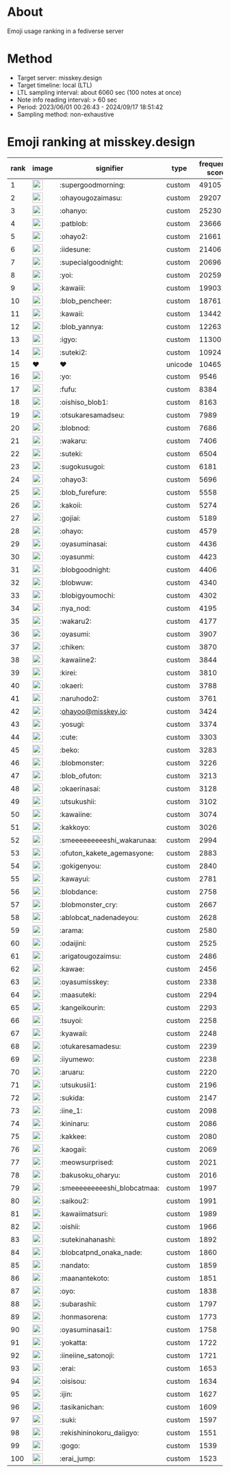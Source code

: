 # About
Emoji usage ranking in a fediverse server

# Method
- Target server: misskey.design
- Target timeline: local (LTL)
- LTL sampling interval: about 6060 sec (100 notes at once)
- Note info reading interval: > 60 sec
- Period: 2023/06/01 00:26:43 - 2024/09/17 18:51:42 
- Sampling method: non-exhaustive

# Emoji ranking at misskey.design

|rank|image|signifier|type|frequency score|
|----|----|----|----|----|
|1|<img height="24" src="https://misskey.design/emoji/supergoodmorning.webp">|:supergoodmorning:|custom|49105|
|2|<img height="24" src="https://misskey.design/emoji/ohayougozaimasu.webp">|:ohayougozaimasu:|custom|29207|
|3|<img height="24" src="https://misskey.design/emoji/ohanyo.webp">|:ohanyo:|custom|25230|
|4|<img height="24" src="https://misskey.design/emoji/patblob.webp">|:patblob:|custom|23666|
|5|<img height="24" src="https://misskey.design/emoji/ohayo2.webp">|:ohayo2:|custom|21661|
|6|<img height="24" src="https://misskey.design/emoji/iidesune.webp">|:iidesune:|custom|21406|
|7|<img height="24" src="https://misskey.design/emoji/supecialgoodnight.webp">|:supecialgoodnight:|custom|20696|
|8|<img height="24" src="https://misskey.design/emoji/yoi.webp">|:yoi:|custom|20259|
|9|<img height="24" src="https://misskey.design/emoji/kawaiii.webp">|:kawaiii:|custom|19903|
|10|<img height="24" src="https://misskey.design/emoji/blob_pencheer.webp">|:blob_pencheer:|custom|18761|
|11|<img height="24" src="https://misskey.design/emoji/kawaii.webp">|:kawaii:|custom|13442|
|12|<img height="24" src="https://misskey.design/emoji/blob_yannya.webp">|:blob_yannya:|custom|12263|
|13|<img height="24" src="https://misskey.design/emoji/igyo.webp">|:igyo:|custom|11300|
|14|<img height="24" src="https://misskey.design/emoji/suteki2.webp">|:suteki2:|custom|10924|
|15|❤|❤|unicode|10465|
|16|<img height="24" src="https://misskey.design/emoji/yo.webp">|:yo:|custom|9546|
|17|<img height="24" src="https://misskey.design/emoji/fufu.webp">|:fufu:|custom|8384|
|18|<img height="24" src="https://misskey.design/emoji/oishiso_blob1.webp">|:oishiso_blob1:|custom|8163|
|19|<img height="24" src="https://misskey.design/emoji/otsukaresamadseu.webp">|:otsukaresamadseu:|custom|7989|
|20|<img height="24" src="https://misskey.design/emoji/blobnod.webp">|:blobnod:|custom|7686|
|21|<img height="24" src="https://misskey.design/emoji/wakaru.webp">|:wakaru:|custom|7406|
|22|<img height="24" src="https://misskey.design/emoji/suteki.webp">|:suteki:|custom|6504|
|23|<img height="24" src="https://misskey.design/emoji/sugokusugoi.webp">|:sugokusugoi:|custom|6181|
|24|<img height="24" src="https://misskey.design/emoji/ohayo3.webp">|:ohayo3:|custom|5696|
|25|<img height="24" src="https://misskey.design/emoji/blob_furefure.webp">|:blob_furefure:|custom|5558|
|26|<img height="24" src="https://misskey.design/emoji/kakoii.webp">|:kakoii:|custom|5274|
|27|<img height="24" src="https://misskey.design/emoji/gojiai.webp">|:gojiai:|custom|5189|
|28|<img height="24" src="https://misskey.design/emoji/ohayo.webp">|:ohayo:|custom|4579|
|29|<img height="24" src="https://misskey.design/emoji/oyasuminasai.webp">|:oyasuminasai:|custom|4436|
|30|<img height="24" src="https://misskey.design/emoji/oyasunmi.webp">|:oyasunmi:|custom|4423|
|31|<img height="24" src="https://misskey.design/emoji/blobgoodnight.webp">|:blobgoodnight:|custom|4406|
|32|<img height="24" src="https://misskey.design/emoji/blobwuw.webp">|:blobwuw:|custom|4340|
|33|<img height="24" src="https://misskey.design/emoji/blobigyoumochi.webp">|:blobigyoumochi:|custom|4302|
|34|<img height="24" src="https://misskey.design/emoji/nya_nod.webp">|:nya_nod:|custom|4195|
|35|<img height="24" src="https://misskey.design/emoji/wakaru2.webp">|:wakaru2:|custom|4177|
|36|<img height="24" src="https://misskey.design/emoji/oyasumi.webp">|:oyasumi:|custom|3907|
|37|<img height="24" src="https://misskey.design/emoji/chiken.webp">|:chiken:|custom|3870|
|38|<img height="24" src="https://misskey.design/emoji/kawaiine2.webp">|:kawaiine2:|custom|3844|
|39|<img height="24" src="https://misskey.design/emoji/kirei.webp">|:kirei:|custom|3810|
|40|<img height="24" src="https://misskey.design/emoji/okaeri.webp">|:okaeri:|custom|3788|
|41|<img height="24" src="https://misskey.design/emoji/naruhodo2.webp">|:naruhodo2:|custom|3761|
|42|<img height="24" src="https://misskey.design/emoji/ohayoo.webp">|:ohayoo@misskey.io:|custom|3424|
|43|<img height="24" src="https://misskey.design/emoji/yosugi.webp">|:yosugi:|custom|3374|
|44|<img height="24" src="https://misskey.design/emoji/cute.webp">|:cute:|custom|3303|
|45|<img height="24" src="https://misskey.design/emoji/beko.webp">|:beko:|custom|3283|
|46|<img height="24" src="https://misskey.design/emoji/blobmonster.webp">|:blobmonster:|custom|3226|
|47|<img height="24" src="https://misskey.design/emoji/blob_ofuton.webp">|:blob_ofuton:|custom|3213|
|48|<img height="24" src="https://misskey.design/emoji/okaerinasai.webp">|:okaerinasai:|custom|3128|
|49|<img height="24" src="https://misskey.design/emoji/utsukushii.webp">|:utsukushii:|custom|3102|
|50|<img height="24" src="https://misskey.design/emoji/kawaiine.webp">|:kawaiine:|custom|3074|
|51|<img height="24" src="https://misskey.design/emoji/kakkoyo.webp">|:kakkoyo:|custom|3026|
|52|<img height="24" src="https://misskey.design/emoji/smeeeeeeeeeshi_wakarunaa.webp">|:smeeeeeeeeeshi_wakarunaa:|custom|2994|
|53|<img height="24" src="https://misskey.design/emoji/ofuton_kakete_agemasyone.webp">|:ofuton_kakete_agemasyone:|custom|2883|
|54|<img height="24" src="https://misskey.design/emoji/gokigenyou.webp">|:gokigenyou:|custom|2840|
|55|<img height="24" src="https://misskey.design/emoji/kawayui.webp">|:kawayui:|custom|2781|
|56|<img height="24" src="https://misskey.design/emoji/blobdance.webp">|:blobdance:|custom|2758|
|57|<img height="24" src="https://misskey.design/emoji/blobmonster_cry.webp">|:blobmonster_cry:|custom|2667|
|58|<img height="24" src="https://misskey.design/emoji/ablobcat_nadenadeyou.webp">|:ablobcat_nadenadeyou:|custom|2628|
|59|<img height="24" src="https://misskey.design/emoji/arama.webp">|:arama:|custom|2580|
|60|<img height="24" src="https://misskey.design/emoji/odaijini.webp">|:odaijini:|custom|2525|
|61|<img height="24" src="https://misskey.design/emoji/arigatougozaimsu.webp">|:arigatougozaimsu:|custom|2486|
|62|<img height="24" src="https://misskey.design/emoji/kawae.webp">|:kawae:|custom|2456|
|63|<img height="24" src="https://misskey.design/emoji/oyasumisskey.webp">|:oyasumisskey:|custom|2338|
|64|<img height="24" src="https://misskey.design/emoji/maasuteki.webp">|:maasuteki:|custom|2294|
|65|<img height="24" src="https://misskey.design/emoji/kangeikourin.webp">|:kangeikourin:|custom|2293|
|66|<img height="24" src="https://misskey.design/emoji/tsuyoi.webp">|:tsuyoi:|custom|2258|
|67|<img height="24" src="https://misskey.design/emoji/kyawaii.webp">|:kyawaii:|custom|2248|
|68|<img height="24" src="https://misskey.design/emoji/otukaresamadesu.webp">|:otukaresamadesu:|custom|2239|
|69|<img height="24" src="https://misskey.design/emoji/iiyumewo.webp">|:iiyumewo:|custom|2238|
|70|<img height="24" src="https://misskey.design/emoji/aruaru.webp">|:aruaru:|custom|2220|
|71|<img height="24" src="https://misskey.design/emoji/utsukusii1.webp">|:utsukusii1:|custom|2196|
|72|<img height="24" src="https://misskey.design/emoji/sukida.webp">|:sukida:|custom|2147|
|73|<img height="24" src="https://misskey.design/emoji/iine_1.webp">|:iine_1:|custom|2098|
|74|<img height="24" src="https://misskey.design/emoji/kininaru.webp">|:kininaru:|custom|2086|
|75|<img height="24" src="https://misskey.design/emoji/kakkee.webp">|:kakkee:|custom|2080|
|76|<img height="24" src="https://misskey.design/emoji/kaogaii.webp">|:kaogaii:|custom|2069|
|77|<img height="24" src="https://misskey.design/emoji/meowsurprised.webp">|:meowsurprised:|custom|2021|
|78|<img height="24" src="https://misskey.design/emoji/bakusoku_oharyu.webp">|:bakusoku_oharyu:|custom|2016|
|79|<img height="24" src="https://misskey.design/emoji/smeeeeeeeeeshi_blobcatmaa.webp">|:smeeeeeeeeeshi_blobcatmaa:|custom|1997|
|80|<img height="24" src="https://misskey.design/emoji/saikou2.webp">|:saikou2:|custom|1991|
|81|<img height="24" src="https://misskey.design/emoji/kawaiimatsuri.webp">|:kawaiimatsuri:|custom|1989|
|82|<img height="24" src="https://misskey.design/emoji/oishii.webp">|:oishii:|custom|1966|
|83|<img height="24" src="https://misskey.design/emoji/sutekinahanashi.webp">|:sutekinahanashi:|custom|1892|
|84|<img height="24" src="https://misskey.design/emoji/blobcatpnd_onaka_nade.webp">|:blobcatpnd_onaka_nade:|custom|1860|
|85|<img height="24" src="https://misskey.design/emoji/nandato.webp">|:nandato:|custom|1859|
|86|<img height="24" src="https://misskey.design/emoji/maanantekoto.webp">|:maanantekoto:|custom|1851|
|87|<img height="24" src="https://misskey.design/emoji/oyo.webp">|:oyo:|custom|1838|
|88|<img height="24" src="https://misskey.design/emoji/subarashii.webp">|:subarashii:|custom|1797|
|89|<img height="24" src="https://misskey.design/emoji/honmasorena.webp">|:honmasorena:|custom|1773|
|90|<img height="24" src="https://misskey.design/emoji/oyasuminasai1.webp">|:oyasuminasai1:|custom|1758|
|91|<img height="24" src="https://misskey.design/emoji/yokatta.webp">|:yokatta:|custom|1722|
|92|<img height="24" src="https://misskey.design/emoji/iineiine_satonoji.webp">|:iineiine_satonoji:|custom|1721|
|93|<img height="24" src="https://misskey.design/emoji/erai.webp">|:erai:|custom|1653|
|94|<img height="24" src="https://misskey.design/emoji/oisisou.webp">|:oisisou:|custom|1634|
|95|<img height="24" src="https://misskey.design/emoji/ijin.webp">|:ijin:|custom|1627|
|96|<img height="24" src="https://misskey.design/emoji/tasikanichan.webp">|:tasikanichan:|custom|1609|
|97|<img height="24" src="https://misskey.design/emoji/suki.webp">|:suki:|custom|1597|
|98|<img height="24" src="https://misskey.design/emoji/rekishininokoru_daiigyo.webp">|:rekishininokoru_daiigyo:|custom|1551|
|99|<img height="24" src="https://misskey.design/emoji/gogo.webp">|:gogo:|custom|1539|
|100|<img height="24" src="https://misskey.design/emoji/erai_jump.webp">|:erai_jump:|custom|1523|
